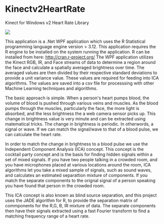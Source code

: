 # Kinectv2HeartRate
Kinect for Windows v2 Heart Rate Library

![](http://i.imgur.com/yjU9wh7.jpg)

This application is a .Net WPF application which uses the R Statistical programming language engine version > 3.12. This application requires the R engine to be installed on the system running the application. R can be installed from here: http://cran.r-project.org/ The WPF application utilizes the Kinect RGB, IR, and Face streams of data to determine a region around the face and calculate a spatially averaged brightness over time. The averaged values are then divided by their respective standard deviations to provide a unit variance value. These values are required for feeding into ICA algorithms. The values are saved into a csv file for processsing with other Machine Learning techniques and algorithms.

The basic approach is simple. When a person's heart pumps blood, the volume of blood is pushed through various veins and muscles. As the blood pumps through the muscles, particularly the face, the more light is absorbed, and the less brightness the a web camera sensor picks up. This change in brightness value is very minute and can be extracted using matematical tricks. The change in brightness is periodic. In otherwords, a signal or wave. If we can match the signal/wave to that of a blood pulse, we can calculate the heart rate.

In order to match the change in brightness to a blood pulse we use the Independent Component Analysis (ICA) concept. This concept is the cocktail party concept and is the basis for finding hidden signals within a set of mixed signals. If you have two people talking in a crowded room, and you have microphones placed at various locations around the room, ICA algorithms let you take a mixed sample of signals, such as sound waves, and calculates an estimated separattion mixture of components. If you match the separate components to the orignal signal of a person speaking you have found that person in the crowded room.

This ICA concept is also known as blind source separation, and this project uses the JADE algorithm for R, to provide the separation matrix of commponents for the R,G, B, IR mixture of data. The separate components then have their signals extracted using a fast Fourier transform to find a matching frequency range of a heart rate.

